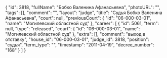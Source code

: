 {
    "id": 3818,
    "fullName": "Бобко Валенина Афанасьевна",
    "photoURL": "",
    "tags": [],
    "comment": "",
    "layout": "judge",
    "title": "Судья Бобко Валенина Афанасьевна",
    "court": null,
    "previousCourt": {
        "id": "06-000-03-01",
        "name": "Могилевский областной суд"
    },
    "career": [
        {
            "id": 5061,
            "term": null,
            "type": "released",
            "court": {
                "id": "06-000-03-01",
                "name": "Могилевский областной суд"
            },
            "extra": [],
            "comment": "выход в отставку",
            "house_id": "06-000-03-01",
            "judge_id": 3818,
            "position": "судья",
            "term_type": "",
            "timestamp": "2011-04-19",
            "decree_number": "168"
        }
    ]
}